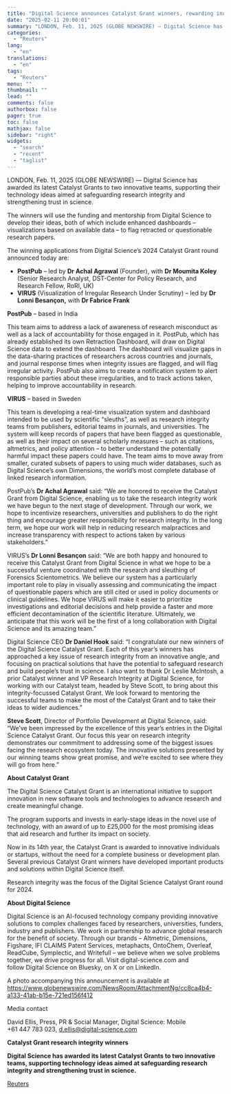 ```yaml
---
title: "Digital Science announces Catalyst Grant winners, rewarding innovations to safeguard research integrity"
date: "2025-02-11 20:00:01"
summary: "LONDON, Feb. 11, 2025 (GLOBE NEWSWIRE) — Digital Science has awarded its latest Catalyst Grants to two innovative teams, supporting their technology ideas aimed at safeguarding research integrity and strengthening trust in science.The winners will use the funding and mentorship from Digital Science to develop their ideas, both of which..."
categories:
  - "Reuters"
lang:
  - "en"
translations:
  - "en"
tags:
  - "Reuters"
menu: ""
thumbnail: ""
lead: ""
comments: false
authorbox: false
pager: true
toc: false
mathjax: false
sidebar: "right"
widgets:
  - "search"
  - "recent"
  - "taglist"
---
```


LONDON, Feb. 11, 2025 (GLOBE NEWSWIRE) — Digital Science has awarded its latest Catalyst Grants to two innovative teams, supporting their technology ideas aimed at safeguarding research integrity and strengthening trust in science.

The winners will use the funding and mentorship from Digital Science to develop their ideas, both of which include enhanced dashboards – visualizations based on available data – to flag retracted or questionable research papers.

The winning applications from Digital Science’s 2024 Catalyst Grant round announced today are:

* **PostPub** – led by **Dr Achal Agrawal** (Founder), with **Dr Moumita Koley** (Senior Research Analyst, DST-Center for Policy Research, and Research Fellow, RoRI, UK)
* **VIRUS** (Visualization of Irregular Research Under Scrutiny) – led by **Dr Lonni Besançon,** with **Dr Fabrice Frank**

**PostPub** – based in India

This team aims to address a lack of awareness of research misconduct as well as a lack of accountability for those engaged in it. PostPub, which has already established its own Retraction Dashboard, will draw on Digital Science data to extend the dashboard. The dashboard will visualize gaps in the data-sharing practices of researchers across countries and journals, and journal response times when integrity issues are flagged, and will flag irregular activity. PostPub also aims to create a notification system to alert responsible parties about these irregularities, and to track actions taken, helping to improve accountability in research.

**VIRUS** – based in Sweden

This team is developing a real-time visualization system and dashboard intended to be used by scientific “sleuths”, as well as research integrity teams from publishers, editorial teams in journals, and universities. The system will keep records of papers that have been flagged as questionable, as well as their impact on several scholarly measures – such as citations, altmetrics, and policy attention – to better understand the potentially harmful impact these papers could have. The team aims to move away from smaller, curated subsets of papers to using much wider databases, such as Digital Science’s own Dimensions, the world’s most complete database of linked research information.

PostPub’s **Dr Achal Agrawal** said: “We are honored to receive the Catalyst Grant from Digital Science, enabling us to take the research integrity work we have begun to the next stage of development. Through our work, we hope to incentivize researchers, universities and publishers to do the right thing and encourage greater responsibility for research integrity. In the long term, we hope our work will help in reducing research malpractices and increase transparency with respect to actions taken by various stakeholders.”

VIRUS’s **Dr Lonni Besançon** said: “We are both happy and honoured to receive this Catalyst Grant from Digital Science in what we hope to be a successful venture coordinated with the research and sleuthing of Forensics Scientometrics. We believe our system has a particularly important role to play in visually assessing and communicating the impact of questionable papers which are still cited or used in policy documents or clinical guidelines. We hope VIRUS will make it easier to prioritize investigations and editorial decisions and help provide a faster and more efficient decontamination of the scientific literature. Ultimately, we anticipate that this work will be the first of a long collaboration with Digital Science and its amazing team.”

Digital Science CEO **Dr Daniel Hook** said: “I congratulate our new winners of the Digital Science Catalyst Grant. Each of this year’s winners has approached a key issue of research integrity from an innovative angle, and focusing on practical solutions that have the potential to safeguard research and build people’s trust in science. I also want to thank Dr Leslie McIntosh, a prior Catalyst winner and VP Research Integrity at Digital Science, for working with our Catalyst team, headed by Steve Scott, to bring about this integrity-focussed Catalyst Grant. We look forward to mentoring the successful teams to make the most of the Catalyst Grant and to take their ideas to wider audiences.”

**Steve Scott**, Director of Portfolio Development at Digital Science, said: “We’ve been impressed by the excellence of this year’s entries in the Digital Science Catalyst Grant. Our focus this year on research integrity demonstrates our commitment to addressing some of the biggest issues facing the research ecosystem today. The innovative solutions presented by our winning teams show great promise, and we’re excited to see where they will go from here.”

**About Catalyst Grant**

The Digital Science Catalyst Grant is an international initiative to support innovation in new software tools and technologies to advance research and create meaningful change.

The program supports and invests in early-stage ideas in the novel use of technology, with an award of up to £25,000 for the most promising ideas that aid research and further its impact on society.

Now in its 14th year, the Catalyst Grant is awarded to innovative individuals or startups, without the need for a complete business or development plan. Several previous Catalyst Grant winners have developed important products and solutions within Digital Science itself.

Research integrity was the focus of the Digital Science Catalyst Grant round for 2024.

**About Digital Science**

Digital Science is an AI-focused technology company providing innovative solutions to complex challenges faced by researchers, universities, funders, industry and publishers. We work in partnership to advance global research for the benefit of society. Through our brands – Altmetric, Dimensions, Figshare, IFI CLAIMS Patent Services, metaphacts, OntoChem, Overleaf, ReadCube, Symplectic, and Writefull – we believe when we solve problems together, we drive progress for all. Visit digital-science.com and follow Digital Science on Bluesky, on X or on LinkedIn.

A photo accompanying this announcement is available at https://www.globenewswire.com/NewsRoom/AttachmentNg/cc8ca4b4-a133-41ab-b15e-721ed156f412

Media contact

David Ellis, Press, PR & Social Manager, Digital Science: Mobile +61 447 783 023, d.ellis@digital-science.com

**Catalyst Grant research integrity winners**

**Digital Science has awarded its latest Catalyst Grants to two innovative teams, supporting technology ideas aimed at safeguarding research integrity and strengthening trust in science.**

[Reuters](https://www.tradingview.com/news/reuters.com,2025-02-11:newsml_GNX7q45vg:0-digital-science-announces-catalyst-grant-winners-rewarding-innovations-to-safeguard-research-integrity/)
